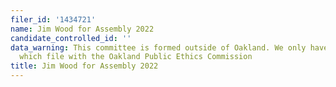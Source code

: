 ```yaml
---
filer_id: '1434721'
name: Jim Wood for Assembly 2022
candidate_controlled_id: ''
data_warning: This committee is formed outside of Oakland. We only have data on committees
  which file with the Oakland Public Ethics Commission
title: Jim Wood for Assembly 2022
---
```

